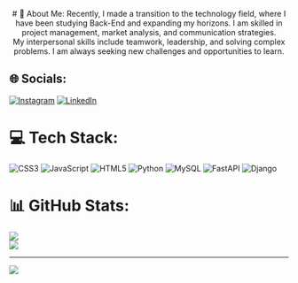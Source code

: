 <p align="center">
# 💫 About Me:
Recently, I made a transition to the technology field, where I have been studying Back-End and expanding my horizons. I am skilled in project management, market analysis, and communication strategies.<br>My interpersonal skills include teamwork, leadership, and solving complex problems. I am always seeking new challenges and opportunities to learn.


## 🌐 Socials:
[![Instagram](https://img.shields.io/badge/Instagram-%23E4405F.svg?logo=Instagram&logoColor=white)](https://instagram.com/gustavotona) [![LinkedIn](https://img.shields.io/badge/LinkedIn-%230077B5.svg?logo=linkedin&logoColor=white)](https://linkedin.com/in/gustavotona) 

# 💻 Tech Stack:
![CSS3](https://img.shields.io/badge/css3-%231572B6.svg?style=for-the-badge&logo=css3&logoColor=white) ![JavaScript](https://img.shields.io/badge/javascript-%23323330.svg?style=for-the-badge&logo=javascript&logoColor=%23F7DF1E) ![HTML5](https://img.shields.io/badge/html5-%23E34F26.svg?style=for-the-badge&logo=html5&logoColor=white) ![Python](https://img.shields.io/badge/python-3670A0?style=for-the-badge&logo=python&logoColor=ffdd54) ![MySQL](https://img.shields.io/badge/mysql-%2300000f.svg?style=for-the-badge&logo=mysql&logoColor=white) ![FastAPI](https://img.shields.io/badge/FastAPI-005571?style=for-the-badge&logo=fastapi) ![Django](https://img.shields.io/badge/django-%23092E20.svg?style=for-the-badge&logo=django&logoColor=white)
# 📊 GitHub Stats:
![](https://github-readme-stats.vercel.app/api?username=gustavotona&theme=dark&hide_border=true&include_all_commits=false&count_private=false)<br/>
![](https://github-readme-stats.vercel.app/api/top-langs/?username=gustavotona&theme=dark&hide_border=true&include_all_commits=false&count_private=false&layout=compact)

---
[![](https://visitcount.itsvg.in/api?id=gustavotona&icon=1&color=12)](https://visitcount.itsvg.in)

<!-- Proudly created with GPRM ( https://gprm.itsvg.in ) -->
</p>
